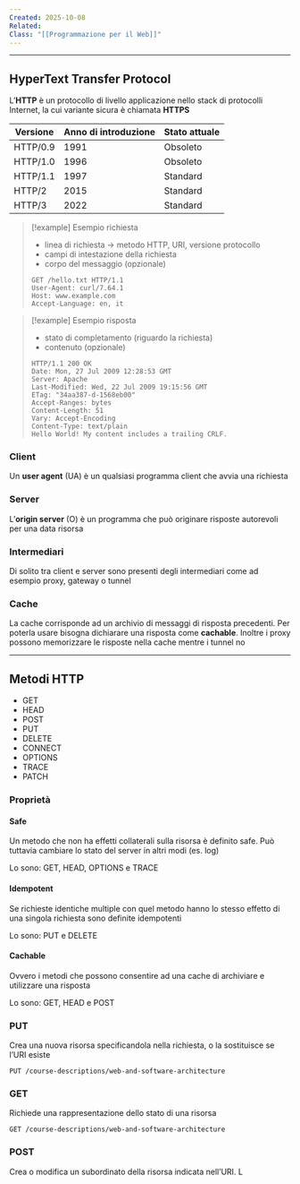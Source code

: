 ```yaml
---
Created: 2025-10-08
Related:
Class: "[[Programmazione per il Web]]"
---
```

---
## HyperText Transfer Protocol
L’**HTTP** è un protocollo di livello applicazione nello stack di protocolli Internet, la cui variante sicura è chiamata **HTTPS**

| Versione | Anno di introduzione | Stato attuale |
| -------- | -------------------- | ------------- |
| HTTP/0.9 | 1991                 | Obsoleto      |
| HTTP/1.0 | 1996                 | Obsoleto      |
| HTTP/1.1 | 1997                 | Standard      |
| HTTP/2   | 2015                 | Standard      |
| HTTP/3   | 2022                 | Standard      |

>[!example] Esempio richiesta
>- linea di richiesta → metodo HTTP, URI, versione protocollo
>- campi di intestazione della richiesta
>- corpo del messaggio (opzionale)
>
>```
>GET /hello.txt HTTP/1.1
>User-Agent: curl/7.64.1
>Host: www.example.com
>Accept-Language: en, it
>```

>[!example] Esempio risposta
>- stato di completamento (riguardo la richiesta)
>- contenuto (opzionale)
>
>```
>HTTP/1.1 200 OK
>Date: Mon, 27 Jul 2009 12:28:53 GMT
>Server: Apache
>Last-Modified: Wed, 22 Jul 2009 19:15:56 GMT
>ETag: "34aa387-d-1568eb00"
>Accept-Ranges: bytes
>Content-Length: 51
>Vary: Accept-Encoding
>Content-Type: text/plain
>Hello World! My content includes a trailing CRLF.
>```

### Client
Un **user agent** (UA) è un qualsiasi programma client che avvia una richiesta
### Server
L’**origin server** (O) è un programma che può originare risposte autorevoli per una data risorsa
### Intermediari
Di solito tra client e server sono presenti degli intermediari come ad esempio proxy, gateway o tunnel
### Cache
La cache corrisponde ad un archivio di messaggi di risposta precedenti. Per poterla usare bisogna dichiarare una risposta come **cachable**. Inoltre i proxy possono memorizzare le risposte nella cache mentre i tunnel no

---
## Metodi HTTP
- GET
- HEAD
- POST
- PUT
- DELETE
- CONNECT
- OPTIONS
- TRACE
- PATCH

### Proprietà
#### Safe
Un metodo che non ha effetti collaterali sulla risorsa è definito safe. Può tuttavia cambiare lo stato del server in altri modi (es. log)

Lo sono: GET, HEAD, OPTIONS e TRACE
#### Idempotent
Se richieste identiche multiple con quel metodo hanno lo stesso effetto di una singola richiesta sono definite idempotenti

Lo sono: PUT e DELETE
#### Cachable
Ovvero i metodi che possono consentire ad una cache di archiviare e utilizzare una risposta

Lo sono: GET, HEAD e POST

### PUT
Crea una nuova risorsa specificandola nella richiesta, o la sostituisce se l’URI esiste

```
PUT /course-descriptions/web-and-software-architecture
```

### GET
Richiede una rappresentazione dello stato di una risorsa

```
GET /course-descriptions/web-and-software-architecture
```

### POST
Crea o modifica un subordinato della risorsa indicata nell’URI. L